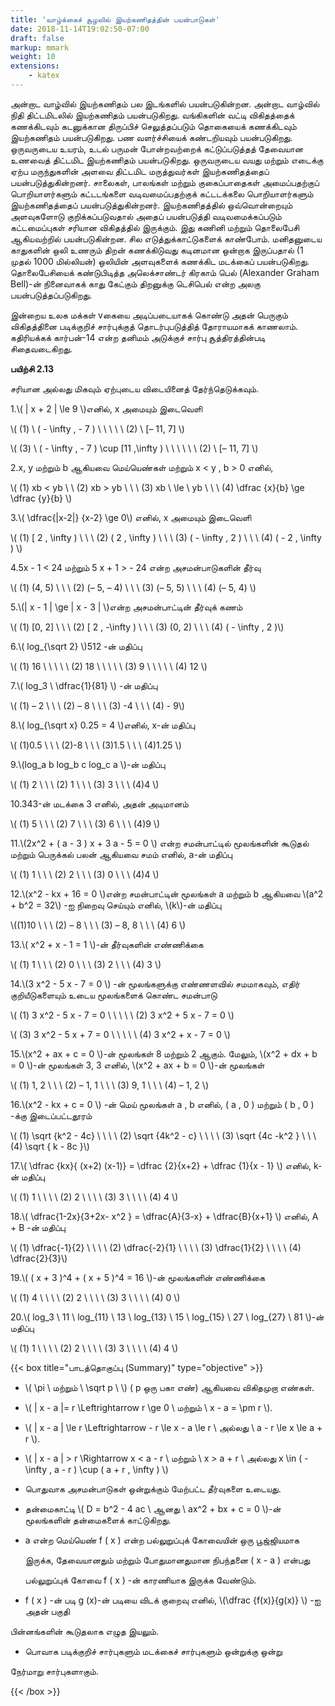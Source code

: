 ```yaml
---
title: 'வாழ்க்கைச் சூழலில் இயற்கணிதத்தின் பயன்பாடுகள்'
date: 2018-11-14T19:02:50-07:00
draft: false
markup: mmark
weight: 10
extensions:
    - katex
---
```



அன்றாட வாழ்வில் இயற்கணிதம் பல இடங்களில் பயன்படுகின்றன. அன்றாட வாழ்வில் நிதி
திட்டமிடலில் இயற்கணிதம் பயன்படுகிறது. வங்கிகளின் வட்டி விகிதத்தைக் கணக்கிடவும் கடனுக்கான
திருப்பிச் செலுத்தப்படும் தொகையைக் கணக்கிடவும் இயற்கணிதம் பயன்படுகிறது. பண வளர்ச்சியைக்
கண்டறியவும் பயன்படுகிறது. ஒருவருடைய உயரம், உடல் பருமன் போன்றவற்றைக் கட்டுப்படுத்தத்
தேவையான உணவைத் திட்டமிட இயற்கணிதம் பயன்படுகிறது. ஒருவருடைய வயது மற்றும் எடைக்கு
ஏற்ப மருந்துகளின் அளவை திட்டமிட மருத்துவர்கள் இயற்கணிதத்தைப் பயன்படுத்துகின்றனர்.
சாலைகள், பாலங்கள் மற்றும்  குகைப்பாதைகள் அமைப்பதற்குப் பொறியாளர்களும் கட்டடங்களை
வடிவமைப்பதற்குக் கட்டடக்கலை பொறியாளர்களும் இயற்கணிதத்தைப் பயன்படுத்துகின்றனர்.
இயற்கணிதத்தில் ஒவ்வொன்றையும் அளவுகளோடு குறிக்கப்படுவதால் அதைப் பயன்படுத்தி
வடிவமைக்கப்படும் கட்டமைப்புகள் சரியான விகிதத்தில் இருக்கும். இது கணினி மற்றும் தொலைபேசி
ஆகியவற்றில் பயன்படுகின்றன. சில எடுத்துக்காட்டுகளைக் காண்போம். மனிதனுடைய காதுகளின்
ஒலி உணரும் திறன் கணக்கிடுவது கடினமான ஒன்றாக இருப்பதால் (1 முதல் 1000 மில்லியன்) ஒலியின்
அளவுகளைக் கணக்கிட மடக்கைப் பயன்படுகிறது. தொலைபேசியைக் கண்டுபிடித்த அலெக்சாண்டர்
கிரகாம் பெல் (Alexander Graham Bell)-ன் நினைவாகக் காது கேட்கும் திறனுக்கு டெசிபெல் என்ற
அலகு பயன்படுத்தப்படுகிறது.

இன்றைய உலக மக்கள் vகையை அடிப்படையாகக் கொண்டு அதன் பெருகும் விகிதத்தினை
படிக்குறிச் சார்புக்குத் தொடர்புபடுத்தித் தோராயமாகக் காணலாம். கதிரியக்கக் கார்பன்-14 என்ற தனிமம்
அடுக்குச் சார்பு சூத்திரத்தின்படி சிதைவடைகிறது.

**பயிற்சி 2.13**

சரியான அல்லது மிகவும் ஏற்புடைய விடையினைத் தேர்ந்தெடுக்கவும்.

1.\\( | x + 2 | \le 9 \\)எனில், x அமையும் இடைவெளி

\\( (1) \ ( - \infty , - 7 )  \ \ \ \ \ (2) \ [– 11, 7] \\)

\\( (3) \ ( - \infty , - 7 ) \cup [11 ,\infty ) \ \ \ \ \ \ (2) \ [– 11, 7] \\)

2.x, y மற்றும் b ஆகியவை மெய்யெண்கள் மற்றும் x < y , b > 0 எனில்,

\\( (1) xb < yb \ \ (2) xb > yb \ \ \ (3) xb \ \le \  yb \ \ \  (4) \dfrac {x}{b} \ge \dfrac {y}{b} \\)

3.\\( \dfrac{|x-2|} {x-2} \ge 0\\) எனில், x அமையும் இடைவெளி
 
\\( (1) [ 2 , \infty ) \ \ \ (2) ( 2 , \infty ) \ \ \ (3) ( - \infty , 2 ) \ \ \ (4) ( - 2 , \infty ) \\)

4.5x - 1 < 24 மற்றும் 5 x + 1 > - 24 என்ற அசமன்பாடுகளின் தீர்வு

\\( (1) (4, 5) \ \ \ (2) (– 5, – 4) \ \ \ (3) (– 5, 5) \ \ \ (4) (– 5, 4) \\)

5.\\(| x - 1 | \ge | x - 3 | \\)என்ற அசமன்பாட்டின் தீர்வுக் கணம்

\\( (1) [0, 2] \ \ \ (2) [ 2 , -\infty ) \ \ \ (3) (0, 2) \ \ \  (4) ( - \infty , 2 )\\)

6.\\( log_{\sqrt 2} \\)512 -ன் மதிப்பு

\\( (1) 16 \ \ \ \ \ (2) 18 \ \ \ \ \ (3) 9 \ \ \ \ \ (4) 12 \\)

7.\\( log_3 \ \dfrac{1}{81} \\) -ன் மதிப்பு

\\( (1) – 2 \ \ \  (2) – 8 \ \ \ (3) -4 \ \ \ (4) - 9\\)

8.\\( log_{\sqrt x} 0.25 = 4 \\)எனில், x-ன் மதிப்பு

\\( (1)0.5 \ \ \  (2)-8 \ \ \ (3)1.5 \ \ \ (4)1.25 \\)

9.\\(log_a b log_b c log_c a \\)-ன் மதிப்பு

\\( (1) 2 \ \ \ (2) 1 \ \ \ (3) 3 \ \ \ (4)4 \\)

10.343-ன் மடக்கை 3 எனில், அதன் அடிமானம்

\\( (1) 5 \ \ \ (2) 7 \ \ \ (3) 6 \ \ \ (4)9 \\)

11.\\(2x^2 + ( a - 3 ) x + 3 a - 5 = 0 \\) என்ற சமன்பாட்டில் மூலங்களின் கூடுதல் மற்றும் பெருக்கல்
பலன் ஆகியவை சமம் எனில், a-ன் மதிப்பு

\\( (1) 1 \ \ \ (2) 2 \ \ \ (3) 0 \ \ \ (4)4 \\)

12.\\(x^2 - kx + 16 = 0 \\)என்ற சமன்பாட்டின் மூலங்கள் a மற்றும் b ஆகியவை \\(a^2 + b^2 = 32\\) -ஐ
நிறைவு செய்யும் எனில், \\(k\\)-ன் மதிப்பு

\\((1)10  \ \ \ (2) – 8 \ \ \ (3) – 8, 8 \ \ \ (4) 6 \\)

13.\\( x^2 + x - 1 = 1 \\)-ன் தீர்வுகளின் எண்ணிக்கை

\\( (1) 1 \ \ \ (2) 0 \ \ \ (3) 2 \ \ \ (4) 3 \\)

14.\\(3 x^2 - 5 x - 7 = 0 \\) -ன் மூலங்களுக்கு எண்ணளவில் சமமாகவும், எதிர் குறியீடுகளையும்
உடைய மூலங்களைக் கொண்ட சமன்பாடு

\\( (1) 3 x^2 - 5 x - 7 = 0    \ \ \ \ \ (2) 3 x^2 + 5 x - 7 = 0 \\)

\\( (3) 3 x^2 - 5 x + 7 = 0   \ \ \ \ \  (4) 3 x^2 + x - 7 = 0 \\)

15.\\(x^2 + ax + c = 0 \\)-ன் மூலங்கள் 8 மற்றும் 2 ஆகும். மேலும், \\(x^2 + dx + b = 0 \\)-ன் மூலங்கள் 3, 3 எனில், \\(x^2 + ax + b = 0 \\)-ன் மூலங்கள்

\\( (1) 1, 2 \ \ \ (2) – 1, 1 \ \ \ (3) 9, 1 \ \ \ (4) – 1, 2 \\)

16.\\(x^2 - kx + c = 0 \\) -ன் மெய் மூலங்கள் a , b எனில், ( a , 0 ) மற்றும் ( b , 0 ) -க்கு இடைப்பட்டதூரம்

\\(  (1) \sqrt {k^2 - 4c} \ \ \ \ (2) \sqrt {4k^2 - c}  \ \ \ \ (3) \sqrt {4c -k^2 } \ \ \ (4) \sqrt { k - 8c }\\)


17.\\( \dfrac {kx}{ (x+2) (x-1)} = \dfrac {2}{x+2} + \dfrac {1}{x - 1} \\) எனில், k-ன் மதிப்பு

\\( (1) 1  \ \ \ \ (2) 2 \ \ \ \ (3) 3 \ \ \ \ (4) 4 \\)

18.\\( \dfrac{1-2x}{3+2x- x^2 } = \dfrac{A}{3-x} + \dfrac{B}{x+1} \\) எனில், A + B -ன் மதிப்பு

\\( (1) \dfrac{-1}{2} \ \ \ \ (2) \dfrac{-2}{1} \ \ \ \ (3) \dfrac{1}{2} \ \ \ \ (4) \dfrac{2}{3}\\)

19.\\( ( x + 3 )^4 + ( x + 5 )^4 = 16 \\)-ன் மூலங்களின் எண்ணிக்கை

\\( (1) 4  \ \ \ \ (2) 2 \ \ \ \ (3) 3 \ \ \ \ (4) 0 \\)

20.\\( log_3 \ 11 \ log_{11} \ 13 \ log_{13} \ 15 \ log_{15} \ 27 \ log_{27} \ 81 \\)-ன் மதிப்பு

\\( (1) 1  \ \ \ \ (2) 2 \ \ \ \ (3) 3 \ \ \ \ (4) 4 \\)

{{< box title="பாடத்தொகுப்பு (Summary)" type="objective" >}}

- \\( \pi \ மற்றும் \ \sqrt p \ \\) ( p ஒரு பகா எண்) ஆகியவை விகிதமுறா எண்கள்.

- \\( | x - a |= r \Leftrightarrow r \ge 0 \  மற்றும் \ x - a = \pm r \\).

- \\( | x - a | \le r \Leftrightarrow - r \le x - a \le r \ அல்லது \ a - r \le x \le a + r \\).

- \\( | x - a | > r \Rightarrow x  < a - r \ மற்றும் \ x > a + r  \ அல்லது x \in ( - \infty , a - r ) \cup ( a + r , \infty ) \\)

- பொதுவாக அசமன்பாடுகள் ஒன்றுக்கும் மேற்பட்ட தீர்வுகளை உடையது.

- தன்மைகாட்டி \\( D = b^2 - 4 ac \ ஆனது \ ax^2 + bx + c = 0 \\)-ன்  மூலங்களின் தன்மைகளைக்      காட்டுகிறது.

- a என்ற மெய்யெண் f ( x ) என்ற பல்லுறுப்புக் கோவையின் ஒரு பூஜ்ஜியமாக 

  இருக்க, தேவையானதும் மற்றும் போதுமானதுமான நிபந்தனை ( x - a ) என்பது

  பல்லுறுப்புக் கோவை f ( x ) -ன் காரணியாக இருக்க வேண்டும்.

- f ( x ) -ன் படி g (x)-ன் படியை விடக் குறைவு எனில், \\(\dfrac {f(x)}{g(x)} \\) -ஐ அதன் பகுதி

 பின்னங்களின் கூடுதலாக எழுத இயலும்.

- பொவாக படிக்குறிச் சார்புகளும் மடக்கைச் சார்புகளும் ஒன்றுக்கு ஒன்று

 நேர்மாறு சார்புகளாகும்.

{{< /box >}}


